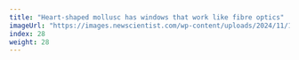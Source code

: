 ```yaml
---
title: "Heart-shaped mollusc has windows that work like fibre optics"
imageUrl: "https://images.newscientist.com/wp-content/uploads/2024/11/19132912/SEI_230039841.jpg?width=788"
index: 28
weight: 28
---
```


